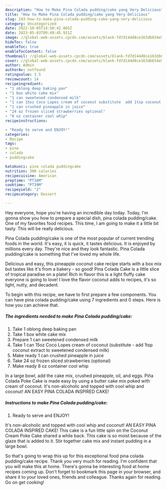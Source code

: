 ```yaml
---
description: "How to Make Pina Colada pudding/cake yang Very Delicious"
title: "How to Make Pina Colada pudding/cake yang Very Delicious"
slug: 243-how-to-make-pina-colada-pudding-cake-yang-very-delicious
category: Uncategorized
date: 2022-10-05T14:58:42.865Z
date: 2023-05-03T09:49:45.931Z
image: //global-web-assets.cpcdn.com/assets/blank-fd7d144d8ce163db654e5a02c40b08a2775adb7897d16e4062681dc7e1b2800f.png
hideToc: false
enableToc: true
enableTocContent: false
thumbnail: //global-web-assets.cpcdn.com/assets/blank-fd7d144d8ce163db654e5a02c40b08a2775adb7897d16e4062681dc7e1b2800f.png
cover: //global-web-assets.cpcdn.com/assets/blank-fd7d144d8ce163db654e5a02c40b08a2775adb7897d16e4062681dc7e1b2800f.png
author: Admin
authorAv: notfound
ratingvalue: 3.5
reviewcount: 14
recipeingredient:
- "1 oblong deep baking pan"
- "1 box white cake mix"
- "1 can sweetened condensed milk"
- "1 can 15oz Coco Lopes cream of coconut substitute  add 1tsp coconut extract to sweetened condensed milk"
- "1 can crushed pineapple in juice"
- "24 oz frozen sliced strawberries optional"
- "8 oz container cool whip"
recipeinstructions:

- "Ready to serve and ENJOY!"
categories:
- Recipe
tags:
- pina
- colada
- puddingcake

katakunci: pina colada puddingcake 
nutrition: 300 calories
recipecuisine: American
preptime: "PT16M"
cooktime: "PT39M"
recipeyield: "2"
recipecategory: Dessert

---
```



Hey everyone, hope you're having an incredible day today. Today, I'm gonna show you how to prepare a special dish, pina colada pudding/cake. One of my favorites food recipes. This time, I am going to make it a little bit tasty. This will be really delicious.

Pina Colada pudding/cake is one of the most popular of current trending foods in the world. It's easy, it is quick, it tastes delicious. It is enjoyed by millions every day. They're nice and they look fantastic. Pina Colada pudding/cake is something that I've loved my whole life.

Delicious and easy, this pineapple coconut cake recipe starts with a box mix but tastes like it&#39;s from a bakery - so good! Pina Colada Cake is a little slice of tropical paradise on a plate! Rich in flavor this is a light fluffy cake everyone is going to love! I love the flavor coconut adds to recipes, it&#39;s so light, nutty, and decadent.


To begin with this recipe, we have to first prepare a few components. You can have pina colada pudding/cake using 7 ingredients and 0 steps. Here is how you can achieve that.

<!--inarticleads1-->

##### The ingredients needed to make Pina Colada pudding/cake:

1. Take 1 oblong deep baking pan
1. Take 1 box white cake mix
1. Prepare 1 can sweetened condensed milk
1. Take 1 can 15oz Coco Lopes cream of coconut (substitute - add 1tsp coconut extract to sweetened condensed milk)
1. Make ready 1 can crushed pineapple in juice
1. Take 24 oz frozen sliced strawberries (optional)
1. Make ready 8 oz container cool whip


In a large bowl, add the cake mix, crushed pineapple, oil, and eggs. Piña Colada Poke Cake is made easy by using a butter cake mix poked with cream of coconut. It&#39;s non-alcoholic and topped with cool whip and coconut! AN EASY PINA COLADA INSPIRED CAKE! 

<!--inarticleads2-->

##### Instructions to make Pina Colada pudding/cake:


1. Ready to serve and ENJOY!

It&#39;s non-alcoholic and topped with cool whip and coconut! AN EASY PINA COLADA INSPIRED CAKE! This cake is a fun little spin on the Coconut Cream Poke Cake shared a while back. This cake is so moist because of the glaze that is added to it. Stir together cake mix and instant pudding in a large bowl. 

So that's going to wrap this up for this exceptional food pina colada pudding/cake recipe. Thank you very much for reading. I'm confident that you will make this at home. There's gonna be interesting food at home recipes coming up. Don't forget to bookmark this page in your browser, and share it to your loved ones, friends and colleague. Thanks again for reading. Go on get cooking!
